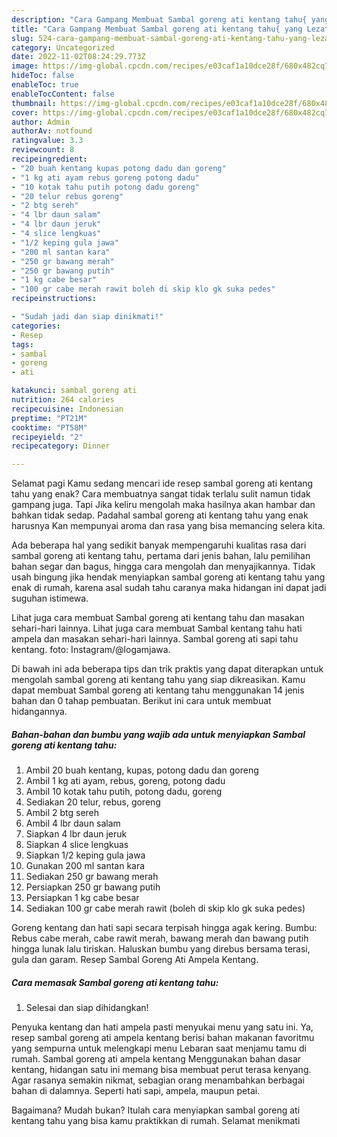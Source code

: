 ```yaml
---
description: "Cara Gampang Membuat Sambal goreng ati kentang tahu{ yang Lezat Sekali,  Menu Buat lebaran"
title: "Cara Gampang Membuat Sambal goreng ati kentang tahu{ yang Lezat Sekali,  Menu Buat lebaran"
slug: 524-cara-gampang-membuat-sambal-goreng-ati-kentang-tahu-yang-lezat-sekali-menu-buat-lebaran
category: Uncategorized
date: 2022-11-02T08:24:29.773Z
image: https://img-global.cpcdn.com/recipes/e03caf1a10dce28f/680x482cq70/sambal-goreng-ati-kentang-tahu-foto-resep-utama.jpg
hideToc: false
enableToc: true
enableTocContent: false
thumbnail: https://img-global.cpcdn.com/recipes/e03caf1a10dce28f/680x482cq70/sambal-goreng-ati-kentang-tahu-foto-resep-utama.jpg
cover: https://img-global.cpcdn.com/recipes/e03caf1a10dce28f/680x482cq70/sambal-goreng-ati-kentang-tahu-foto-resep-utama.jpg
author: Admin
authorAv: notfound
ratingvalue: 3.3
reviewcount: 8
recipeingredient:
- "20 buah kentang kupas potong dadu dan goreng"
- "1 kg ati ayam rebus goreng potong dadu"
- "10 kotak tahu putih potong dadu goreng"
- "20 telur rebus goreng"
- "2 btg sereh"
- "4 lbr daun salam"
- "4 lbr daun jeruk"
- "4 slice lengkuas"
- "1/2 keping gula jawa"
- "200 ml santan kara"
- "250 gr bawang merah"
- "250 gr bawang putih"
- "1 kg cabe besar"
- "100 gr cabe merah rawit boleh di skip klo gk suka pedes"
recipeinstructions:

- "Sudah jadi dan siap dinikmati!"
categories:
- Resep
tags:
- sambal
- goreng
- ati

katakunci: sambal goreng ati 
nutrition: 264 calories
recipecuisine: Indonesian
preptime: "PT21M"
cooktime: "PT58M"
recipeyield: "2"
recipecategory: Dinner

---
```



Selamat pagi Kamu sedang mencari ide resep sambal goreng ati kentang tahu yang enak? Cara membuatnya sangat tidak terlalu sulit namun tidak gampang juga. Tapi Jika keliru mengolah maka hasilnya akan hambar dan bahkan tidak sedap. Padahal sambal goreng ati kentang tahu yang enak harusnya Kan mempunyai aroma dan rasa yang bisa memancing selera kita.


Ada beberapa hal yang sedikit banyak mempengaruhi kualitas rasa dari sambal goreng ati kentang tahu, pertama dari jenis bahan, lalu pemilihan bahan segar dan bagus, hingga cara mengolah dan menyajikannya. Tidak usah bingung jika hendak menyiapkan sambal goreng ati kentang tahu yang enak di rumah, karena asal sudah tahu caranya maka hidangan ini dapat jadi suguhan istimewa.

Lihat juga cara membuat Sambal goreng ati kentang tahu dan masakan sehari-hari lainnya. Lihat juga cara membuat Sambal kentang tahu hati ampela dan masakan sehari-hari lainnya. Sambal goreng ati sapi tahu kentang. foto: Instagram/@logamjawa.


Di bawah ini ada beberapa tips dan trik praktis yang dapat diterapkan untuk mengolah sambal goreng ati kentang tahu yang siap dikreasikan. Kamu dapat membuat Sambal goreng ati kentang tahu menggunakan 14 jenis bahan dan 0 tahap pembuatan. Berikut ini cara untuk membuat hidangannya.

<!--inarticleads1-->

##### Bahan-bahan dan bumbu yang wajib ada untuk menyiapkan Sambal goreng ati kentang tahu:

1. Ambil 20 buah kentang, kupas, potong dadu dan goreng
1. Ambil 1 kg ati ayam, rebus, goreng, potong dadu
1. Ambil 10 kotak tahu putih, potong dadu, goreng
1. Sediakan 20 telur, rebus, goreng
1. Ambil 2 btg sereh
1. Ambil 4 lbr daun salam
1. Siapkan 4 lbr daun jeruk
1. Siapkan 4 slice lengkuas
1. Siapkan 1/2 keping gula jawa
1. Gunakan 200 ml santan kara
1. Sediakan 250 gr bawang merah
1. Persiapkan 250 gr bawang putih
1. Persiapkan 1 kg cabe besar
1. Sediakan 100 gr cabe merah rawit (boleh di skip klo gk suka pedes)


Goreng kentang dan hati sapi secara terpisah hingga agak kering. Bumbu: Rebus cabe merah, cabe rawit merah, bawang merah dan bawang putih hingga lunak lalu tiriskan. Haluskan bumbu yang direbus bersama terasi, gula dan garam. Resep Sambal Goreng Ati Ampela Kentang. 

<!--inarticleads2-->

##### Cara memasak Sambal goreng ati kentang tahu:


1. Selesai dan siap dihidangkan!

Penyuka kentang dan hati ampela pasti menyukai menu yang satu ini. Ya, resep sambal goreng ati ampela kentang berisi bahan makanan favoritmu yang sempurna untuk melengkapi menu Lebaran saat menjamu tamu di rumah. Sambal goreng ati ampela kentang Menggunakan bahan dasar kentang, hidangan satu ini memang bisa membuat perut terasa kenyang. Agar rasanya semakin nikmat, sebagian orang menambahkan berbagai bahan di dalamnya. Seperti hati sapi, ampela, maupun petai. 

Bagaimana? Mudah bukan? Itulah cara menyiapkan sambal goreng ati kentang tahu yang bisa kamu praktikkan di rumah. Selamat menikmati
